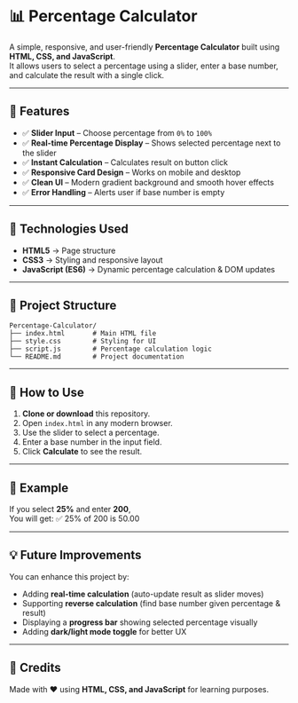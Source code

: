 # 📊 Percentage Calculator

A simple, responsive, and user-friendly **Percentage Calculator** built using **HTML, CSS, and JavaScript**.  
It allows users to select a percentage using a slider, enter a base number, and calculate the result with a single click.

---

## 🚀 Features

- ✅ **Slider Input** – Choose percentage from `0%` to `100%`
- ✅ **Real-time Percentage Display** – Shows selected percentage next to the slider
- ✅ **Instant Calculation** – Calculates result on button click
- ✅ **Responsive Card Design** – Works on mobile and desktop
- ✅ **Clean UI** – Modern gradient background and smooth hover effects
- ✅ **Error Handling** – Alerts user if base number is empty

---

## 🧰 Technologies Used

- **HTML5** → Page structure  
- **CSS3** → Styling and responsive layout  
- **JavaScript (ES6)** → Dynamic percentage calculation & DOM updates  

---

## 📂 Project Structure
```
Percentage-Calculator/
├── index.html       # Main HTML file
├── style.css        # Styling for UI
├── script.js        # Percentage calculation logic
└── README.md        # Project documentation
```

---

## 🔧 How to Use

1. **Clone or download** this repository.
2. Open `index.html` in any modern browser.
3. Use the slider to select a percentage.
4. Enter a base number in the input field.
5. Click **Calculate** to see the result.

---

## 🎯 Example

If you select **25%** and enter **200**,  
You will get:
✅ 25% of 200 is 50.00

---

## 💡 Future Improvements

You can enhance this project by:
- Adding **real-time calculation** (auto-update result as slider moves)
- Supporting **reverse calculation** (find base number given percentage & result)
- Displaying a **progress bar** showing selected percentage visually
- Adding **dark/light mode toggle** for better UX

---

## 🙌 Credits

Made with ❤️ using **HTML, CSS, and JavaScript** for learning purposes.
